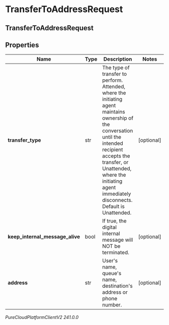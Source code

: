 # TransferToAddressRequest

## TransferToAddressRequest

## Properties

|Name | Type | Description | Notes|
|------------ | ------------- | ------------- | -------------|
| **transfer_type** | str | The type of transfer to perform. Attended, where the initiating agent maintains ownership of the conversation until the intended recipient accepts the transfer, or Unattended, where the initiating agent immediately disconnects. Default is Unattended. | [optional] |
| **keep_internal_message_alive** | bool | If true, the digital internal message will NOT be terminated. | [optional] |
| **address** | str | User&#39;s name, queue&#39;s name, destination&#39;s address or phone number. | [optional] |



_PureCloudPlatformClientV2 241.0.0_
